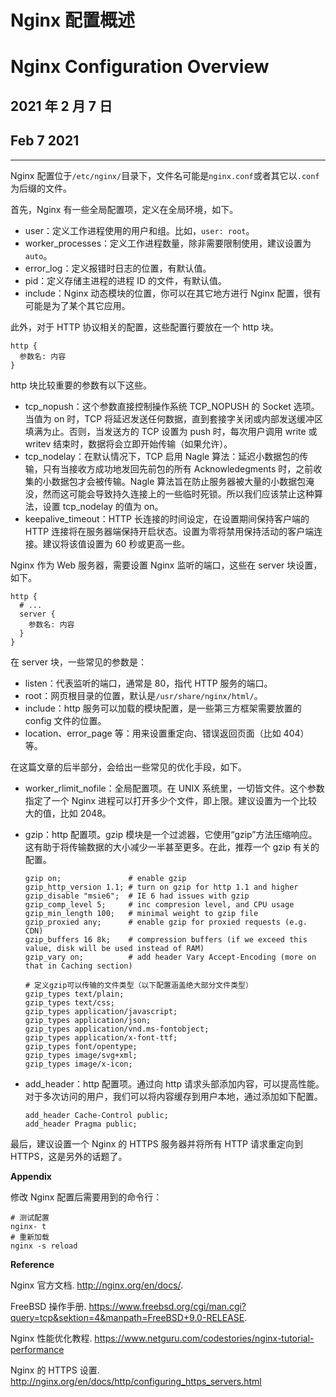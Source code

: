 # Nginx 配置概述

# Nginx Configuration Overview

## 2021 年 2 月 7 日

## Feb 7 2021

---

Nginx 配置位于`/etc/nginx/`目录下，文件名可能是`nginx.conf`或者其它以`.conf`为后缀的文件。

首先，Nginx 有一些全局配置项，定义在全局环境，如下。

- user：定义工作进程使用的用户和组。比如，`user: root`。
- worker_processes：定义工作进程数量，除非需要限制使用，建议设置为`auto`。
- error_log：定义报错时日志的位置，有默认值。
- pid：定义存储主进程的进程 ID 的文件，有默认值。
- include：Nginx 动态模块的位置，你可以在其它地方进行 Nginx 配置，很有可能是为了某个其它应用。

此外，对于 HTTP 协议相关的配置，这些配置行要放在一个 http 块。

```nginx
http {
  参数名: 内容
}
```

http 块比较重要的参数有以下这些。

- tcp_nopush：这个参数直接控制操作系统 TCP_NOPUSH 的 Socket 选项。当值为 on 时，TCP 将延迟发送任何数据，直到套接字关闭或内部发送缓冲区填满为止。否则，当发送方的 TCP 设置为 push 时，每次用户调用 write 或 writev 结束时，数据将会立即开始传输（如果允许）。
- tcp_nodelay：在默认情况下，TCP 启用 Nagle 算法：延迟小数据包的传输，只有当接收方成功地发回先前包的所有 Acknowledegments 时，之前收集的小数据包才会被传输。Nagle 算法旨在防止服务器被大量的小数据包淹没，然而这可能会导致持久连接上的一些临时死锁。所以我们应该禁止这种算法，设置 tcp_nodelay 的值为 on。
- keepalive_timeout：HTTP 长连接的时间设定，在设置期间保持客户端的 HTTP 连接将在服务器端保持开启状态。设置为零将禁用保持活动的客户端连接。建议将该值设置为 60 秒或更高一些。

Nginx 作为 Web 服务器，需要设置 Nginx 监听的端口，这些在 server 块设置，如下。

```nginx
http {
  # ...
  server {
    参数名: 内容
  }
}
```

在 server 块，一些常见的参数是：

- listen：代表监听的端口，通常是 80，指代 HTTP 服务的端口。
- root：网页根目录的位置，默认是`/usr/share/nginx/html/`。
- include：http 服务可以加载的模块配置，是一些第三方框架需要放置的 config 文件的位置。
- location、error_page 等：用来设置重定向、错误返回页面（比如 404）等。

在这篇文章的后半部分，会给出一些常见的优化手段，如下。

- worker_rlimit_nofile：全局配置项。在 UNIX 系统里，一切皆文件。这个参数指定了一个 Nginx 进程可以打开多少个文件，即上限。建议设置为一个比较大的值，比如 2048。

- gzip：http 配置项。gzip 模块是一个过滤器，它使用“gzip”方法压缩响应。这有助于将传输数据的大小减少一半甚至更多。在此，推荐一个 gzip 有关的配置。

  ```nginx
  gzip on;               # enable gzip
  gzip_http_version 1.1; # turn on gzip for http 1.1 and higher
  gzip_disable "msie6";  # IE 6 had issues with gzip
  gzip_comp_level 5;     # inc compresion level, and CPU usage
  gzip_min_length 100;   # minimal weight to gzip file
  gzip_proxied any;      # enable gzip for proxied requests (e.g. CDN)
  gzip_buffers 16 8k;    # compression buffers (if we exceed this value, disk will be used instead of RAM)
  gzip_vary on;          # add header Vary Accept-Encoding (more on that in Caching section)

  # 定义gzip可以传输的文件类型（以下配置涵盖绝大部分文件类型）
  gzip_types text/plain;
  gzip_types text/css;
  gzip_types application/javascript;
  gzip_types application/json;
  gzip_types application/vnd.ms-fontobject;
  gzip_types application/x-font-ttf;
  gzip_types font/opentype;
  gzip_types image/svg+xml;
  gzip_types image/x-icon;
  ```

- add_header：http 配置项。通过向 http 请求头部添加内容，可以提高性能。对于多次访问的用户，我们可以将内容缓存到用户本地，通过添加如下配置。

  ```nginx
  add_header Cache-Control public;
  add_header Pragma public;
  ```

最后，建议设置一个 Nginx 的 HTTPS 服务器并将所有 HTTP 请求重定向到 HTTPS，这是另外的话题了。

**Appendix**

修改 Nginx 配置后需要用到的命令行：

```shell
# 测试配置
nginx- t
# 重新加载
nginx -s reload
```

**Reference**

Nginx 官方文档. http://nginx.org/en/docs/.

FreeBSD 操作手册. https://www.freebsd.org/cgi/man.cgi?query=tcp&sektion=4&manpath=FreeBSD+9.0-RELEASE.

Nginx 性能优化教程. https://www.netguru.com/codestories/nginx-tutorial-performance

Nginx 的 HTTPS 设置. http://nginx.org/en/docs/http/configuring_https_servers.html

